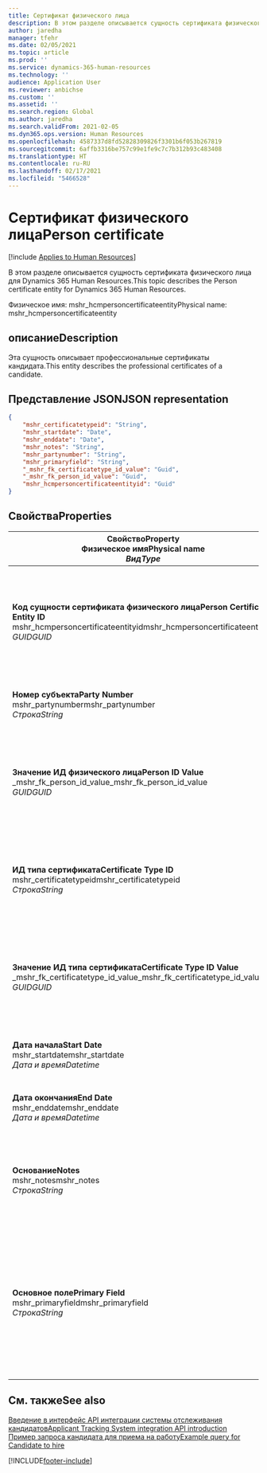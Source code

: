 ```yaml
---
title: Сертификат физического лица
description: В этом разделе описывается сущность сертификата физического лица для Dynamics 365 Human Resources.
author: jaredha
manager: tfehr
ms.date: 02/05/2021
ms.topic: article
ms.prod: ''
ms.service: dynamics-365-human-resources
ms.technology: ''
audience: Application User
ms.reviewer: anbichse
ms.custom: ''
ms.assetid: ''
ms.search.region: Global
ms.author: jaredha
ms.search.validFrom: 2021-02-05
ms.dyn365.ops.version: Human Resources
ms.openlocfilehash: 4587337d8fd52828309826f3301b6f053b267819
ms.sourcegitcommit: 6affb3316be757c99e1fe9c7c7b312b93c483408
ms.translationtype: HT
ms.contentlocale: ru-RU
ms.lasthandoff: 02/17/2021
ms.locfileid: "5466528"
---
```

# <a name="person-certificate"></a><span data-ttu-id="09668-103">Сертификат физического лица</span><span class="sxs-lookup"><span data-stu-id="09668-103">Person certificate</span></span>

[!include [Applies to Human Resources](../includes/applies-to-hr.md)]

<span data-ttu-id="09668-104">В этом разделе описывается сущность сертификата физического лица для Dynamics 365 Human Resources.</span><span class="sxs-lookup"><span data-stu-id="09668-104">This topic describes the Person certificate entity for Dynamics 365 Human Resources.</span></span>

<span data-ttu-id="09668-105">Физическое имя: mshr_hcmpersoncertificateentity</span><span class="sxs-lookup"><span data-stu-id="09668-105">Physical name: mshr_hcmpersoncertificateentity</span></span>

## <a name="description"></a><span data-ttu-id="09668-106">описание</span><span class="sxs-lookup"><span data-stu-id="09668-106">Description</span></span>

<span data-ttu-id="09668-107">Эта сущность описывает профессиональные сертификаты кандидата.</span><span class="sxs-lookup"><span data-stu-id="09668-107">This entity describes the professional certificates of a candidate.</span></span>

## <a name="json-representation"></a><span data-ttu-id="09668-108">Представление JSON</span><span class="sxs-lookup"><span data-stu-id="09668-108">JSON representation</span></span>

```json
{
    "mshr_certificatetypeid": "String",
    "mshr_startdate": "Date",
    "mshr_enddate": "Date",
    "mshr_notes": "String",
    "mshr_partynumber": "String",
    "mshr_primaryfield": "String",
    "_mshr_fk_certificatetype_id_value": "Guid",
    "_mshr_fk_person_id_value": "Guid",
    "mshr_hcmpersoncertificateentityid": "Guid"
}
```

## <a name="properties"></a><span data-ttu-id="09668-109">Свойства</span><span class="sxs-lookup"><span data-stu-id="09668-109">Properties</span></span>

| <span data-ttu-id="09668-110">Свойство</span><span class="sxs-lookup"><span data-stu-id="09668-110">Property</span></span><br><span data-ttu-id="09668-111">**Физическое имя**</span><span class="sxs-lookup"><span data-stu-id="09668-111">**Physical name**</span></span><br><span data-ttu-id="09668-112">**_Вид_**</span><span class="sxs-lookup"><span data-stu-id="09668-112">**_Type_**</span></span> | <span data-ttu-id="09668-113">Использование</span><span class="sxs-lookup"><span data-stu-id="09668-113">Use</span></span> | <span data-ttu-id="09668-114">описание</span><span class="sxs-lookup"><span data-stu-id="09668-114">Description</span></span> |
| --- | --- | --- |
| <span data-ttu-id="09668-115">**Код сущности сертификата физического лица**</span><span class="sxs-lookup"><span data-stu-id="09668-115">**Person Certificate Entity ID**</span></span><br><span data-ttu-id="09668-116">mshr_hcmpersoncertificateentityid</span><span class="sxs-lookup"><span data-stu-id="09668-116">mshr_hcmpersoncertificateentityid</span></span><br><span data-ttu-id="09668-117">*GUID*</span><span class="sxs-lookup"><span data-stu-id="09668-117">*GUID*</span></span> | <span data-ttu-id="09668-118">Только для чтения</span><span class="sxs-lookup"><span data-stu-id="09668-118">Read-only</span></span><br><span data-ttu-id="09668-119">Требуется</span><span class="sxs-lookup"><span data-stu-id="09668-119">Required</span></span> | <span data-ttu-id="09668-120">Созданный системой уникальный идентификатор для записи сущности сертификата физического лица.</span><span class="sxs-lookup"><span data-stu-id="09668-120">System-generated unique identifier for the person certificate entity record.</span></span> |
| <span data-ttu-id="09668-121">**Номер субъекта**</span><span class="sxs-lookup"><span data-stu-id="09668-121">**Party Number**</span></span><br><span data-ttu-id="09668-122">mshr_partynumber</span><span class="sxs-lookup"><span data-stu-id="09668-122">mshr_partynumber</span></span><br><span data-ttu-id="09668-123">*Строка*</span><span class="sxs-lookup"><span data-stu-id="09668-123">*String*</span></span> | <span data-ttu-id="09668-124">Чтение/запись</span><span class="sxs-lookup"><span data-stu-id="09668-124">Read/write</span></span><br><span data-ttu-id="09668-125">Требуется</span><span class="sxs-lookup"><span data-stu-id="09668-125">Required</span></span> | <span data-ttu-id="09668-126">ИД субъекта (физического лица) кандидата.</span><span class="sxs-lookup"><span data-stu-id="09668-126">The party (person) ID of the candidate.</span></span> |
| <span data-ttu-id="09668-127">**Значение ИД физического лица**</span><span class="sxs-lookup"><span data-stu-id="09668-127">**Person ID Value**</span></span><br><span data-ttu-id="09668-128">_mshr_fk_person_id_value</span><span class="sxs-lookup"><span data-stu-id="09668-128">_mshr_fk_person_id_value</span></span><br><span data-ttu-id="09668-129">*GUID*</span><span class="sxs-lookup"><span data-stu-id="09668-129">*GUID*</span></span> | <span data-ttu-id="09668-130">Только для чтения</span><span class="sxs-lookup"><span data-stu-id="09668-130">Read-only</span></span><br><span data-ttu-id="09668-131">Требуется</span><span class="sxs-lookup"><span data-stu-id="09668-131">Required</span></span><br><span data-ttu-id="09668-132">Внешний ключ: mshr_dirpersonentityid сущности mshr_dirpersonentity</span><span class="sxs-lookup"><span data-stu-id="09668-132">Foreign key: mshr_dirpersonentityid of mshr_dirpersonentity</span></span> | <span data-ttu-id="09668-133">Созданный системой уникальный идентификатор записи сущности субъекта (физического лица).</span><span class="sxs-lookup"><span data-stu-id="09668-133">The system-generated identifier of the party (person) entity record.</span></span> |
| <span data-ttu-id="09668-134">**ИД типа сертификата**</span><span class="sxs-lookup"><span data-stu-id="09668-134">**Certificate Type ID**</span></span><br><span data-ttu-id="09668-135">mshr_certificatetypeid</span><span class="sxs-lookup"><span data-stu-id="09668-135">mshr_certificatetypeid</span></span><br><span data-ttu-id="09668-136">*Строка*</span><span class="sxs-lookup"><span data-stu-id="09668-136">*String*</span></span> | <span data-ttu-id="09668-137">Чтение/запись</span><span class="sxs-lookup"><span data-stu-id="09668-137">Read/write</span></span><br><span data-ttu-id="09668-138">Требуется</span><span class="sxs-lookup"><span data-stu-id="09668-138">Required</span></span> |  <span data-ttu-id="09668-139">Идентификатор типа сертификата, определенный в модуле Human Resources.</span><span class="sxs-lookup"><span data-stu-id="09668-139">The identifier of the certificate type defined in Human Resources.</span></span> |
| <span data-ttu-id="09668-140">**Значение ИД типа сертификата**</span><span class="sxs-lookup"><span data-stu-id="09668-140">**Certificate Type ID Value**</span></span><br><span data-ttu-id="09668-141">_mshr_fk_certificatetype_id_value</span><span class="sxs-lookup"><span data-stu-id="09668-141">_mshr_fk_certificatetype_id_value</span></span><br><span data-ttu-id="09668-142">*GUID*</span><span class="sxs-lookup"><span data-stu-id="09668-142">*GUID*</span></span> | <span data-ttu-id="09668-143">Только для чтения</span><span class="sxs-lookup"><span data-stu-id="09668-143">Read-only</span></span><br><span data-ttu-id="09668-144">Требуется</span><span class="sxs-lookup"><span data-stu-id="09668-144">Required</span></span><br><span data-ttu-id="09668-145">Внешний ключ: mshr_hcmcertificatetypeentityid сущности mshr_hcmcertificatetypeentity</span><span class="sxs-lookup"><span data-stu-id="09668-145">Foreign key: mshr_hcmcertificatetypeentityid of mshr_hcmcertificatetypeentity</span></span> | <span data-ttu-id="09668-146">Созданный системой уникальный идентификатор типа сертификата в связанной сущности.</span><span class="sxs-lookup"><span data-stu-id="09668-146">System-generated unique identifier of the certificate type in the associated entity.</span></span> |
| <span data-ttu-id="09668-147">**Дата начала**</span><span class="sxs-lookup"><span data-stu-id="09668-147">**Start Date**</span></span><br><span data-ttu-id="09668-148">mshr_startdate</span><span class="sxs-lookup"><span data-stu-id="09668-148">mshr_startdate</span></span><br><span data-ttu-id="09668-149">*Дата и время*</span><span class="sxs-lookup"><span data-stu-id="09668-149">*Datetime*</span></span> | <span data-ttu-id="09668-150">Чтение/запись</span><span class="sxs-lookup"><span data-stu-id="09668-150">Read/write</span></span><br><span data-ttu-id="09668-151">Требуется</span><span class="sxs-lookup"><span data-stu-id="09668-151">Required</span></span> | <span data-ttu-id="09668-152">Дата выпуска сертификата.</span><span class="sxs-lookup"><span data-stu-id="09668-152">The date at which the certificate was issued.</span></span> |
| <span data-ttu-id="09668-153">**Дата окончания**</span><span class="sxs-lookup"><span data-stu-id="09668-153">**End Date**</span></span><br><span data-ttu-id="09668-154">mshr_enddate</span><span class="sxs-lookup"><span data-stu-id="09668-154">mshr_enddate</span></span><br><span data-ttu-id="09668-155">*Дата и время*</span><span class="sxs-lookup"><span data-stu-id="09668-155">*Datetime*</span></span> | <span data-ttu-id="09668-156">Чтение/запись</span><span class="sxs-lookup"><span data-stu-id="09668-156">Read/write</span></span><br><span data-ttu-id="09668-157">Необязательный</span><span class="sxs-lookup"><span data-stu-id="09668-157">Optional</span></span> | <span data-ttu-id="09668-158">Дата окончания срока действия сертификата.</span><span class="sxs-lookup"><span data-stu-id="09668-158">The date at which the certificate will expire.</span></span> |
| <span data-ttu-id="09668-159">**Основание**</span><span class="sxs-lookup"><span data-stu-id="09668-159">**Notes**</span></span><br><span data-ttu-id="09668-160">mshr_notes</span><span class="sxs-lookup"><span data-stu-id="09668-160">mshr_notes</span></span><br><span data-ttu-id="09668-161">*Строка*</span><span class="sxs-lookup"><span data-stu-id="09668-161">*String*</span></span> | <span data-ttu-id="09668-162">Чтение/запись</span><span class="sxs-lookup"><span data-stu-id="09668-162">Read/write</span></span><br><span data-ttu-id="09668-163">Необязательный</span><span class="sxs-lookup"><span data-stu-id="09668-163">Optional</span></span> | <span data-ttu-id="09668-164">Примечания для использования сотрудниками или менеджерами по найму персонала.</span><span class="sxs-lookup"><span data-stu-id="09668-164">Notes for use by hiring managers and recruiters.</span></span> |
| <span data-ttu-id="09668-165">**Основное поле**</span><span class="sxs-lookup"><span data-stu-id="09668-165">**Primary Field**</span></span><br><span data-ttu-id="09668-166">mshr_primaryfield</span><span class="sxs-lookup"><span data-stu-id="09668-166">mshr_primaryfield</span></span><br><span data-ttu-id="09668-167">*Строка*</span><span class="sxs-lookup"><span data-stu-id="09668-167">*String*</span></span> | <span data-ttu-id="09668-168">Только для чтения</span><span class="sxs-lookup"><span data-stu-id="09668-168">Read-only</span></span><br><span data-ttu-id="09668-169">Требуется</span><span class="sxs-lookup"><span data-stu-id="09668-169">Required</span></span> |  <span data-ttu-id="09668-170">Поле для, использования в качестве идентификатора записи сущности.</span><span class="sxs-lookup"><span data-stu-id="09668-170">Field to be used as an identifier of the entity record.</span></span> <span data-ttu-id="09668-171">Комбинация номера субъекта, ИД типа сертификата и даты начала.</span><span class="sxs-lookup"><span data-stu-id="09668-171">Combination of party number, certificate type ID, and start date.</span></span> |

## <a name="see-also"></a><span data-ttu-id="09668-172">См. также</span><span class="sxs-lookup"><span data-stu-id="09668-172">See also</span></span>

[<span data-ttu-id="09668-173">Введение в интерфейс API интеграции системы отслеживания кандидатов</span><span class="sxs-lookup"><span data-stu-id="09668-173">Applicant Tracking System integration API introduction</span></span>](hr-admin-integration-ats-api-introduction.md)<br>
[<span data-ttu-id="09668-174">Пример запроса кандидата для приема на работу</span><span class="sxs-lookup"><span data-stu-id="09668-174">Example query for Candidate to hire</span></span>](hr-admin-integration-ats-api-candidate-to-hire-example-query.md)



[!INCLUDE[footer-include](../includes/footer-banner.md)]